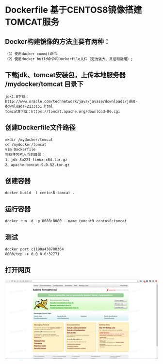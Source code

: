 # Dockerfile 基于CENTOS8镜像搭建TOMCAT服务


## Docker构建镜像的方法主要有两种：

    （1）使用docker commit命令
    （2）使用docker build命令和Dockerfile文件（更为强大、灵活和常用）;

## 下载jdk、tomcat安装包，上传本地服务器 /mydocker/tomcat 目录下

    jdk1.8下载：http://www.oracle.com/technetwork/java/javase/downloads/jdk8-downloads-2133151.html
    tomcat8下载：https://tomcat.apache.org/download-80.cgi

## 创建Dockerfile文件路径
  
    mkdir /mydocker/tomcat
    cd /mydocker/tomcat
    vim Dockerfile
    将软件包考入当前目录：
    1、jdk-8u221-linux-x64.tar.gz
    2、apache-tomcat-9.0.52.tar.gz 


## 创建容器

    docker build -t centos8:tomcat .  

## 运行容器

    docker run -d -p 8080:8080 --name tomcat9 centos8:tomcat
    
## 测试  

    docker port c1190a438780364
    8080/tcp -> 0.0.0.0:32771
    
## 打开网页
![images](./img/tomcat.png)